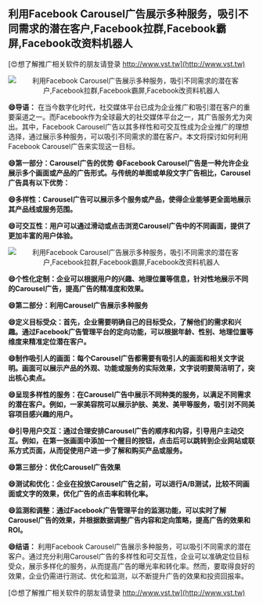 ## **利用Facebook Carousel广告展示多种服务，吸引不同需求的潜在客户,Facebook拉群,Facebook霸屏,Facebook改资料机器人**

[😍想了解推广相关软件的朋友请登录 http://www.vst.tw](http://www.vst.tw)

 <center><img src="https://vst.tw/MP4/tuiguang/png/0.png" alt="利用Facebook Carousel广告展示多种服务，吸引不同需求的潜在客户,Facebook拉群,Facebook霸屏,Facebook改资料机器人"></center>

**😄导语：**
在当今数字化时代，社交媒体平台已成为企业推广和吸引潜在客户的重要渠道之一。而Facebook作为全球最大的社交媒体平台之一，其广告服务尤为突出。其中，Facebook Carousel广告以其多样性和可交互性成为企业推广的理想选择，通过展示多种服务，可以吸引不同需求的潜在客户。本文将探讨如何利用Facebook Carousel广告来实现这一目标。

**😄第一部分：Carousel广告的优势**
**😄Facebook Carousel广告是一种允许企业展示多个画面或产品的广告形式。与传统的单图或单段文字广告相比，Carousel广告具有以下优势：**

**😄多样性：Carousel广告可以展示多个服务或产品，使得企业能够更全面地展示其产品线或服务范围。**

**😄可交互性：用户可以通过滑动或点击浏览Carousel广告中的不同画面，提供了更加丰富的用户体验。**

 <center><img src="https://vst.tw/MP4/tuiguang/png/3.png" alt="利用Facebook Carousel广告展示多种服务，吸引不同需求的潜在客户,Facebook拉群,Facebook霸屏,Facebook改资料机器人"></center>

**😄个性化定制：企业可以根据用户的兴趣、地理位置等信息，针对性地展示不同的Carousel广告，提高广告的精准度和效果。**

**😄第二部分：利用Carousel广告展示多种服务**

**😄定义目标受众：首先，企业需要明确自己的目标受众，了解他们的需求和兴趣。通过Facebook广告管理平台的定向功能，可以根据年龄、性别、地理位置等维度来精准定位潜在客户。**

**😄制作吸引人的画面：每个Carousel广告都需要有吸引人的画面和相关文字说明。画面可以展示产品的外观、功能或服务的实际效果，文字说明要简洁明了，突出核心卖点。**

**😄呈现多样性的服务：在Carousel广告中展示不同种类的服务，以满足不同需求的潜在客户。例如，一家美容院可以展示护肤、美发、美甲等服务，吸引对不同美容项目感兴趣的用户。**

**😄引导用户交互：通过合理安排Carousel广告的顺序和内容，引导用户主动交互。例如，在第一张画面中添加一个醒目的按钮，点击后可以跳转到企业网站或联系方式页面，从而促使用户进一步了解和购买产品或服务。**

**😄第三部分：优化Carousel广告效果**

**😄测试和优化：企业在投放Carousel广告之前，可以进行A/B测试，比较不同画面或文字的效果，优化广告的点击率和转化率。**

**😄监测和调整：通过Facebook广告管理平台的监测功能，可以实时了解Carousel广告的效果，并根据数据调整广告内容和定向策略，提高广告的效果和ROI。**

**😄结语：**
利用Facebook Carousel广告展示多种服务，可以吸引不同需求的潜在客户。通过充分利用Carousel广告的多样性和可交互性，企业可以准确定位目标受众，展示多样化的服务，从而提高广告的曝光率和转化率。然而，要取得良好的效果，企业仍需进行测试、优化和监测，以不断提升广告的效果和投资回报率。

[😍想了解推广相关软件的朋友请登录 http://www.vst.tw](http://www.vst.tw)



